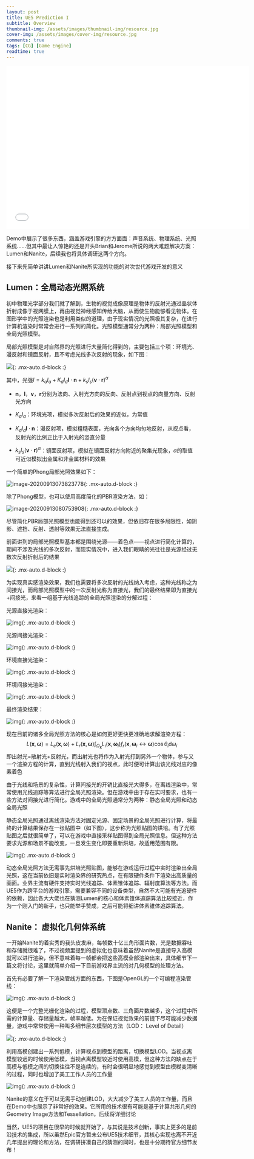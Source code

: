 ```yaml
---
layout: post
title: UE5 Prediction I
subtitle: Overview
thumbnail-img: /assets/images/thumbnail-img/resource.jpg
cover-img: /assets/images/cover-img/resource.jpg
comments: true
tags: [CG] [Game Engine]
readtime: true
---
```


<iframe src="//player.bilibili.com/player.html?aid=498190004&bvid=BV1BK411W75W&cid=190794216&page=1" scrolling="no" border="no" frameborder="no" framespacing="0" width="640" height="430" allowfullscreen="true"> </iframe>

Demo中展示了很多东西，涵盖游戏引擎的方方面面：声音系统、物理系统、光照系统……但其中最让人惊艳的还是开头Brian和Jerome所说的两大难题解决方案：Lumen和Nanite，后续我也将具体调研这两个方向。

接下来先简单讲讲Lumen和Nanite所实现的功能的对次世代游戏开发的意义

## Lumen：全局动态光照系统

初中物理光学部分我们就了解到，生物的视觉成像原理是物体的反射光通过晶状体折射成像于视网膜上，再由视觉神经感知传给大脑，从而使生物能够看见物体。在图形学中的光照渲染也是利用类似的道理，由于现实情况的光照极其复杂，在进行计算机渲染时常常会进行一系列的简化。光照模型通常分为两种：局部光照模型和全局光照模型。

局部光照模型是对自然界的光照进行大量简化得到的，主要包括三个项：环境光、漫反射和镜面反射，且不考虑光线多次反射的现象，如下图：

![](https://chaphlagical.github.io/assets/images/assets-img/ue5_overview.assets/image-20200913070744719.png){: .mx-auto.d-block :}

其中，光强$I=k_aI_a+K_dI_d\pmb l\cdot\pmb n+k_sl_s(\pmb v\cdot\pmb r)^\alpha$

* $\pmb n$，$\pmb l$，$\pmb v$，$\pmb r$分别为法向、入射光方向的反向、反射点到视点的向量方向、反射光方向

* $K_aI_a$：环境光项，模拟多次反射后的效果的近似，为常值
* $K_dI_d\pmb l\cdot\pmb n$：漫反射项，模拟粗糙表面，光向各个方向均匀地反射，从视点看，反射光的比例正比于入射光的竖直分量 
* $k_sl_s(\pmb v\cdot\pmb r)^\alpha$：镜面反射项，模拟在镜面反射方向附近的聚集光现象，$\alpha$的取值可近似模拟出金属和非金属材料的效果

一个简单的Phong局部光照效果如下：

![image-20200913073823778](https://chaphlagical.github.io/assets/images/assets-img/ue5_overview.assets/image-20200913073823778.png){: .mx-auto.d-block :}

除了Phong模型，也可以使用高度简化的PBR渲染方法，如：

![image-20200913080753908](https://chaphlagical.github.io/assets/images/assets-img/ue5_overview.assets/image-20200913080753908.png){: .mx-auto.d-block :}

尽管简化PBR局部光照模型也能得到还可以的效果，但依旧存在很多局限性，如阴影、遮挡、反射、透射等效果无法直接生成。

前面讲到的局部光照模型基本都是围绕光源——着色点——视点进行简化计算的，期间不涉及光线的多次反射，而现实情况中，进入我们眼睛的光往往是光源经过无数次反射折射后的结果

![](https://chaphlagical.github.io/assets/images/assets-img/ue5_overview.assets/image-20200913074928872.png){: .mx-auto.d-block :}

为实现真实感渲染效果，我们也需要将多次反射的光线纳入考虑，这种光线称之为间接光，而局部光照模型中的一次反射光称为直接光，我们的最终结果即为直接光+间接光，来看一组基于光线追踪的全局光照渲染的分解过程：

光源直接光渲染：

![img](https://chaphlagical.github.io/assets/images/assets-img/ue5_overview.assets/area_dir.png){: .mx-auto.d-block :}

光源间接光渲染：

![img](https://chaphlagical.github.io/assets/images/assets-img/ue5_overview.assets/area_indir.png){: .mx-auto.d-block :}

环境直接光渲染：

![img](https://chaphlagical.github.io/assets/images/assets-img/ue5_overview.assets/env_dir.png){: .mx-auto.d-block :}

环境间接光渲染：

![img](https://chaphlagical.github.io/assets/images/assets-img/ue5_overview.assets/env_indir.png){: .mx-auto.d-block :}

最终渲染结果：

![img](https://chaphlagical.github.io/assets/images/assets-img/ue5_overview.assets/1024spp.png){: .mx-auto.d-block :}

现在目前的诸多全局光照方法的核心是如何更好更快更准确地求解渲染方程：
$$
L(\pmb x,\pmb \omega)=L_e(\pmb x,\pmb \omega)+L_r(\pmb x,\pmb \omega)\int_{\Omega_{\pmb x}}L_i(\pmb x,\pmb \omega_i)f_r(\pmb x,\pmb \omega_i\leftrightarrow \pmb \omega)\cos\theta_i\mathrm d\omega_i
$$
即出射光=散射光+反射光，而出射光也将作为入射光打到另外一个物体，参与又一个渲染方程的计算，直到光线射入我们的视点，此时便可计算出该光线对应的像素着色

由于光线和场景的复杂性，计算间接光的开销比直接光大得多，在离线渲染中，常常使用光线追踪等算法进行全局光照渲染。但在游戏中由于存在实时要求，也有一些方法对间接光进行简化。游戏中的全局光照通常分为两种：静态全局光照和动态全局光照

静态全局光照通过离线渲染方法对固定光源、固定场景的全局光照进行计算，将最终的计算结果保存在一张贴图中（如下图），这步称为光照贴图的烘培。有了光照贴图之后就很简单了，可以在游戏中直接采样贴图得到全局光照信息。但这种方法要求光源和场景不能改变，一旦发生变化即要重新烘培，故适用范围有限。

![img](https://chaphlagical.github.io/assets/images/assets-img/ue5_overview.assets/v2-ce3d6d9930e4deba6cdf929c3cbc020a_1440w.jpg){: .mx-auto.d-block :}

动态全局光照方法无需事先烘培光照贴图，能够在游戏运行过程中实时渲染出全局光照，这在当前依旧是实时渲染界的研究热点，在有限硬件条件下渲染出高质量的画面。业界主流有硬件支持实时光线追踪、体素锥体追踪、辐射度算法等方法。而UE5作为跨平台的游戏引擎，需要兼容不同的设备类型，自然不大可能有光追硬件的依赖，因此各大大佬也在猜测Lumen的核心和体素锥体追踪算法比较接近，作为一个刚入门的新手，也只能举手赞成，之后可能将细讲体素锥体追踪算法。

## Nanite： 虚拟化几何体系统

一开始Nanite的着实秀的我头皮发麻，每帧数十亿三角形面片数，光是数据吞吐和存储就很难了，不过视频里提到的虚拟化也意味着虽然Nanite是直接导入高模就可以进行渲染，但不意味着每一帧都会把这些高模全部渲染出来，具体细节下一篇文将讨论，这里就简单介绍一下目前游戏界主流的对几何模型的处理方法。

首先有必要了解一下渲染管线方面的东西，下图是OpenGL的一个可编程渲染管线：

![img](https://chaphlagical.github.io/assets/images/assets-img/ue5_overview.assets/pipeline.png){: .mx-auto.d-block :}

这便是一个完整光栅化渲染的过程，模型顶点数、三角面片数越多，这个过程中所需的计算量、存储量越大，帧率越低。为在保证视觉效果的前提下尽可能减少数据量，游戏中常常使用一种叫多细节层次模型的方法（LOD： Level of Detail）

![](https://chaphlagical.github.io/assets/images/assets-img/ue5_overview.assets/timg){: .mx-auto.d-block :}

利用高模创建出一系列低模，计算视点到模型的距离，切换模型LOD。当视点离模型较远的时候使用低模，当视点离模型较近时使用高模，但这种方法的缺点在于高模与低模之间的切换往往不是连续的，有时会很明显地感觉到模型由模糊变清晰的过程，同时也增加了美工工作人员的工作量

![img](https://chaphlagical.github.io/assets/images/assets-img/ue5_overview.assets/v2-0323e0db3986e136f7f8a8a6a4bac3cd_720w.jpg){: .mx-auto.d-block :}

Nanite的意义在于可以无需手动创建LOD，大大减少了美工人员的工作量，而且在Demo中也展示了非常好的效果。它所用的技术很有可能是基于计算共形几何的Geometry Image方法和Tessellation，后续将详细讨论

当然，UE5的项目在很早的时候就开始了，与其说是技术创新，事实上更多的是前沿技术的集成，所以虽然Epic官方暂未公布UE5技术细节，其核心实现也离不开近几年提出的理论和方法，在调研拼凑自己的猜测的同时，也是十分期待官方细节发布！

